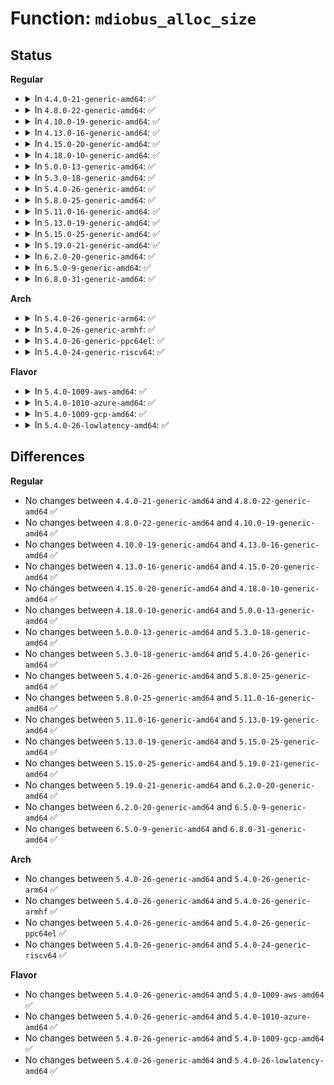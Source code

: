 # Function: <code>mdiobus_alloc_size</code>

## Status
<b>Regular</b>
<ul>
<li>
<details>
<summary>In <code>4.4.0-21-generic-amd64</code>: ✅</summary>

```c
struct mii_bus * mdiobus_alloc_size(size_t size)
```

```json
{
  "name": "mdiobus_alloc_size",
  "collision_type": "Unique Global",
  "inline_type": "No",
  "funcs": [
    {
      "addr": 18446744071585059088,
      "name": "mdiobus_alloc_size",
      "external": true,
      "loc": "drivers/net/phy/mdio_bus.c:49",
      "file": "drivers/net/phy/mdio_bus.c",
      "inline": "seen, unknown",
      "caller_inline": [],
      "caller_func": [
        "drivers/net/phy/mdio_bus.c:devm_mdiobus_alloc_size",
        "drivers/net/phy/fixed_phy.c:fixed_mdio_bus_init"
      ]
    }
  ],
  "symbols": [
    {
      "addr": 18446744071585059088,
      "name": "mdiobus_alloc_size",
      "section": ".text",
      "bind": "STB_GLOBAL",
      "size": 94
    }
  ]
}
```
</details>
</li>
<li>
<details>
<summary>In <code>4.8.0-22-generic-amd64</code>: ✅</summary>

```c
struct mii_bus * mdiobus_alloc_size(size_t size)
```

```json
{
  "name": "mdiobus_alloc_size",
  "collision_type": "Unique Global",
  "inline_type": "No",
  "funcs": [
    {
      "addr": 18446744071585447312,
      "name": "mdiobus_alloc_size",
      "external": true,
      "loc": "drivers/net/phy/mdio_bus.c:91",
      "file": "drivers/net/phy/mdio_bus.c",
      "inline": "seen, unknown",
      "caller_inline": [],
      "caller_func": [
        "drivers/net/phy/mdio_bus.c:devm_mdiobus_alloc_size",
        "drivers/net/phy/fixed_phy.c:fixed_mdio_bus_init"
      ]
    }
  ],
  "symbols": [
    {
      "addr": 18446744071585447312,
      "name": "mdiobus_alloc_size",
      "section": ".text",
      "bind": "STB_GLOBAL",
      "size": 125
    }
  ]
}
```
</details>
</li>
<li>
<details>
<summary>In <code>4.10.0-19-generic-amd64</code>: ✅</summary>

```c
struct mii_bus * mdiobus_alloc_size(size_t size)
```

```json
{
  "name": "mdiobus_alloc_size",
  "collision_type": "Unique Global",
  "inline_type": "No",
  "funcs": [
    {
      "addr": 18446744071585649856,
      "name": "mdiobus_alloc_size",
      "external": true,
      "loc": "drivers/net/phy/mdio_bus.c:94",
      "file": "drivers/net/phy/mdio_bus.c",
      "inline": "seen, unknown",
      "caller_inline": [],
      "caller_func": [
        "drivers/net/phy/mdio_bus.c:devm_mdiobus_alloc_size",
        "drivers/net/phy/fixed_phy.c:fixed_mdio_bus_init"
      ]
    }
  ],
  "symbols": [
    {
      "addr": 18446744071585649856,
      "name": "mdiobus_alloc_size",
      "section": ".text",
      "bind": "STB_GLOBAL",
      "size": 125
    }
  ]
}
```
</details>
</li>
<li>
<details>
<summary>In <code>4.13.0-16-generic-amd64</code>: ✅</summary>

```c
struct mii_bus * mdiobus_alloc_size(size_t size)
```

```json
{
  "name": "mdiobus_alloc_size",
  "collision_type": "Unique Global",
  "inline_type": "No",
  "funcs": [
    {
      "addr": 18446744071585736144,
      "name": "mdiobus_alloc_size",
      "external": true,
      "loc": "drivers/net/phy/mdio_bus.c:99",
      "file": "drivers/net/phy/mdio_bus.c",
      "inline": "seen, unknown",
      "caller_inline": [],
      "caller_func": [
        "drivers/net/phy/mdio_bus.c:devm_mdiobus_alloc_size",
        "drivers/net/phy/fixed_phy.c:fixed_mdio_bus_init"
      ]
    }
  ],
  "symbols": [
    {
      "addr": 18446744071585736144,
      "name": "mdiobus_alloc_size",
      "section": ".text",
      "bind": "STB_GLOBAL",
      "size": 131
    }
  ]
}
```
</details>
</li>
<li>
<details>
<summary>In <code>4.15.0-20-generic-amd64</code>: ✅</summary>

```c
struct mii_bus * mdiobus_alloc_size(size_t size)
```

```json
{
  "name": "mdiobus_alloc_size",
  "collision_type": "Unique Global",
  "inline_type": "No",
  "funcs": [
    {
      "addr": 18446744071586169824,
      "name": "mdiobus_alloc_size",
      "external": true,
      "loc": "drivers/net/phy/mdio_bus.c:99",
      "file": "drivers/net/phy/mdio_bus.c",
      "inline": "seen, unknown",
      "caller_inline": [],
      "caller_func": [
        "drivers/net/phy/mdio_bus.c:devm_mdiobus_alloc_size",
        "drivers/net/phy/fixed_phy.c:fixed_mdio_bus_init"
      ]
    }
  ],
  "symbols": [
    {
      "addr": 18446744071586169824,
      "name": "mdiobus_alloc_size",
      "section": ".text",
      "bind": "STB_GLOBAL",
      "size": 131
    }
  ]
}
```
</details>
</li>
<li>
<details>
<summary>In <code>4.18.0-10-generic-amd64</code>: ✅</summary>

```c
struct mii_bus * mdiobus_alloc_size(size_t size)
```

```json
{
  "name": "mdiobus_alloc_size",
  "collision_type": "Unique Global",
  "inline_type": "No",
  "funcs": [
    {
      "addr": 18446744071586421632,
      "name": "mdiobus_alloc_size",
      "external": true,
      "loc": "drivers/net/phy/mdio_bus.c:131",
      "file": "drivers/net/phy/mdio_bus.c",
      "inline": "seen, unknown",
      "caller_inline": [],
      "caller_func": [
        "drivers/net/phy/mdio_bus.c:devm_mdiobus_alloc_size",
        "drivers/net/phy/fixed_phy.c:fixed_mdio_bus_init"
      ]
    }
  ],
  "symbols": [
    {
      "addr": 18446744071586421632,
      "name": "mdiobus_alloc_size",
      "section": ".text",
      "bind": "STB_GLOBAL",
      "size": 131
    }
  ]
}
```
</details>
</li>
<li>
<details>
<summary>In <code>5.0.0-13-generic-amd64</code>: ✅</summary>

```c
struct mii_bus * mdiobus_alloc_size(size_t size)
```

```json
{
  "name": "mdiobus_alloc_size",
  "collision_type": "Unique Global",
  "inline_type": "No",
  "funcs": [
    {
      "addr": 18446744071586566784,
      "name": "mdiobus_alloc_size",
      "external": true,
      "loc": "drivers/net/phy/mdio_bus.c:130",
      "file": "drivers/net/phy/mdio_bus.c",
      "inline": "seen, unknown",
      "caller_inline": [],
      "caller_func": [
        "drivers/net/phy/mdio_bus.c:devm_mdiobus_alloc_size",
        "drivers/net/phy/fixed_phy.c:fixed_mdio_bus_init"
      ]
    }
  ],
  "symbols": [
    {
      "addr": 18446744071586566784,
      "name": "mdiobus_alloc_size",
      "section": ".text",
      "bind": "STB_GLOBAL",
      "size": 131
    }
  ]
}
```
</details>
</li>
<li>
<details>
<summary>In <code>5.3.0-18-generic-amd64</code>: ✅</summary>

```c
struct mii_bus * mdiobus_alloc_size(size_t size)
```

```json
{
  "name": "mdiobus_alloc_size",
  "collision_type": "Unique Global",
  "inline_type": "No",
  "funcs": [
    {
      "addr": 18446744071586818064,
      "name": "mdiobus_alloc_size",
      "external": true,
      "loc": "drivers/net/phy/mdio_bus.c:147",
      "file": "drivers/net/phy/mdio_bus.c",
      "inline": "seen, unknown",
      "caller_inline": [],
      "caller_func": [
        "drivers/net/phy/mdio_bus.c:devm_mdiobus_alloc_size",
        "drivers/net/phy/fixed_phy.c:fixed_mdio_bus_init"
      ]
    }
  ],
  "symbols": [
    {
      "addr": 18446744071586818064,
      "name": "mdiobus_alloc_size",
      "section": ".text",
      "bind": "STB_GLOBAL",
      "size": 131
    }
  ]
}
```
</details>
</li>
<li>
<details>
<summary>In <code>5.4.0-26-generic-amd64</code>: ✅</summary>

```c
struct mii_bus * mdiobus_alloc_size(size_t size)
```

```json
{
  "name": "mdiobus_alloc_size",
  "collision_type": "Unique Global",
  "inline_type": "No",
  "funcs": [
    {
      "addr": 18446744071586964176,
      "name": "mdiobus_alloc_size",
      "external": true,
      "loc": "drivers/net/phy/mdio_bus.c:146",
      "file": "drivers/net/phy/mdio_bus.c",
      "inline": "seen, unknown",
      "caller_inline": [],
      "caller_func": [
        "drivers/net/phy/mdio_bus.c:devm_mdiobus_alloc_size",
        "drivers/net/phy/fixed_phy.c:fixed_mdio_bus_init"
      ]
    }
  ],
  "symbols": [
    {
      "addr": 18446744071586964176,
      "name": "mdiobus_alloc_size",
      "section": ".text",
      "bind": "STB_GLOBAL",
      "size": 131
    }
  ]
}
```
</details>
</li>
<li>
<details>
<summary>In <code>5.8.0-25-generic-amd64</code>: ✅</summary>

```c
struct mii_bus * mdiobus_alloc_size(size_t size)
```

```json
{
  "name": "mdiobus_alloc_size",
  "collision_type": "Unique Global",
  "inline_type": "No",
  "funcs": [
    {
      "addr": 18446744071587784992,
      "name": "mdiobus_alloc_size",
      "external": true,
      "loc": "drivers/net/phy/mdio_bus.c:137",
      "file": "drivers/net/phy/mdio_bus.c",
      "inline": "seen, unknown",
      "caller_inline": [],
      "caller_func": [
        "drivers/net/phy/mdio_bus.c:devm_mdiobus_alloc_size",
        "drivers/net/phy/fixed_phy.c:fixed_mdio_bus_init"
      ]
    }
  ],
  "symbols": [
    {
      "addr": 18446744071587784992,
      "name": "mdiobus_alloc_size",
      "section": ".text",
      "bind": "STB_GLOBAL",
      "size": 296
    }
  ]
}
```
</details>
</li>
<li>
<details>
<summary>In <code>5.11.0-16-generic-amd64</code>: ✅</summary>

```c
struct mii_bus * mdiobus_alloc_size(size_t size)
```

```json
{
  "name": "mdiobus_alloc_size",
  "collision_type": "Unique Global",
  "inline_type": "No",
  "funcs": [
    {
      "addr": 18446744071587843536,
      "name": "mdiobus_alloc_size",
      "external": true,
      "loc": "drivers/net/phy/mdio_bus.c:137",
      "file": "drivers/net/phy/mdio_bus.c",
      "inline": "seen, unknown",
      "caller_inline": [],
      "caller_func": [
        "drivers/net/phy/mdio_devres.c:devm_mdiobus_alloc_size",
        "drivers/net/phy/fixed_phy.c:fixed_mdio_bus_init"
      ]
    }
  ],
  "symbols": [
    {
      "addr": 18446744071587843536,
      "name": "mdiobus_alloc_size",
      "section": ".text",
      "bind": "STB_GLOBAL",
      "size": 296
    }
  ]
}
```
</details>
</li>
<li>
<details>
<summary>In <code>5.13.0-19-generic-amd64</code>: ✅</summary>

```c
struct mii_bus * mdiobus_alloc_size(size_t size)
```

```json
{
  "name": "mdiobus_alloc_size",
  "collision_type": "Unique Global",
  "inline_type": "No",
  "funcs": [
    {
      "addr": 18446744071587722960,
      "name": "mdiobus_alloc_size",
      "external": true,
      "loc": "drivers/net/phy/mdio_bus.c:137",
      "file": "drivers/net/phy/mdio_bus.c",
      "inline": "seen, unknown",
      "caller_inline": [],
      "caller_func": [
        "drivers/net/phy/mdio_devres.c:devm_mdiobus_alloc_size",
        "drivers/net/phy/fixed_phy.c:fixed_mdio_bus_init"
      ]
    }
  ],
  "symbols": [
    {
      "addr": 18446744071587722960,
      "name": "mdiobus_alloc_size",
      "section": ".text",
      "bind": "STB_GLOBAL",
      "size": 256
    }
  ]
}
```
</details>
</li>
<li>
<details>
<summary>In <code>5.15.0-25-generic-amd64</code>: ✅</summary>

```c
struct mii_bus * mdiobus_alloc_size(size_t size)
```

```json
{
  "name": "mdiobus_alloc_size",
  "collision_type": "Unique Global",
  "inline_type": "No",
  "funcs": [
    {
      "addr": 18446744071588316224,
      "name": "mdiobus_alloc_size",
      "external": true,
      "loc": "drivers/net/phy/mdio_bus.c:137",
      "file": "drivers/net/phy/mdio_bus.c",
      "inline": "seen, unknown",
      "caller_inline": [],
      "caller_func": [
        "drivers/net/phy/mdio_devres.c:devm_mdiobus_alloc_size",
        "drivers/net/phy/fixed_phy.c:fixed_mdio_bus_init"
      ]
    }
  ],
  "symbols": [
    {
      "addr": 18446744071588316224,
      "name": "mdiobus_alloc_size",
      "section": ".text",
      "bind": "STB_GLOBAL",
      "size": 200
    }
  ]
}
```
</details>
</li>
<li>
<details>
<summary>In <code>5.19.0-21-generic-amd64</code>: ✅</summary>

```c
struct mii_bus * mdiobus_alloc_size(size_t size)
```

```json
{
  "name": "mdiobus_alloc_size",
  "collision_type": "Unique Global",
  "inline_type": "No",
  "funcs": [
    {
      "addr": 18446744071589705872,
      "name": "mdiobus_alloc_size",
      "external": true,
      "loc": "drivers/net/phy/mdio_bus.c:137",
      "file": "drivers/net/phy/mdio_bus.c",
      "inline": "seen, unknown",
      "caller_inline": [],
      "caller_func": [
        "drivers/net/phy/mdio_devres.c:devm_mdiobus_alloc_size",
        "drivers/net/phy/fixed_phy.c:fixed_mdio_bus_init"
      ]
    }
  ],
  "symbols": [
    {
      "addr": 18446744071589705872,
      "name": "mdiobus_alloc_size",
      "section": ".text",
      "bind": "STB_GLOBAL",
      "size": 211
    }
  ]
}
```
</details>
</li>
<li>
<details>
<summary>In <code>6.2.0-20-generic-amd64</code>: ✅</summary>

```c
struct mii_bus * mdiobus_alloc_size(size_t size)
```

```json
{
  "name": "mdiobus_alloc_size",
  "collision_type": "Unique Global",
  "inline_type": "No",
  "funcs": [
    {
      "addr": 18446744071591321776,
      "name": "mdiobus_alloc_size",
      "external": true,
      "loc": "drivers/net/phy/mdio_bus.c:142",
      "file": "drivers/net/phy/mdio_bus.c",
      "inline": "seen, unknown",
      "caller_inline": [],
      "caller_func": [
        "drivers/net/phy/mdio_devres.c:devm_mdiobus_alloc_size",
        "drivers/net/phy/fixed_phy.c:fixed_mdio_bus_init"
      ]
    }
  ],
  "symbols": [
    {
      "addr": 18446744071591321776,
      "name": "mdiobus_alloc_size",
      "section": ".text",
      "bind": "STB_GLOBAL",
      "size": 211
    }
  ]
}
```
</details>
</li>
<li>
<details>
<summary>In <code>6.5.0-9-generic-amd64</code>: ✅</summary>

```c
struct mii_bus * mdiobus_alloc_size(size_t size)
```

```json
{
  "name": "mdiobus_alloc_size",
  "collision_type": "Unique Global",
  "inline_type": "No",
  "funcs": [
    {
      "addr": 18446744071591680688,
      "name": "mdiobus_alloc_size",
      "external": true,
      "loc": "drivers/net/phy/mdio_bus.c:144",
      "file": "drivers/net/phy/mdio_bus.c",
      "inline": "seen, unknown",
      "caller_inline": [],
      "caller_func": [
        "drivers/net/phy/mdio_devres.c:devm_mdiobus_alloc_size",
        "drivers/net/phy/fixed_phy.c:fixed_mdio_bus_init"
      ]
    }
  ],
  "symbols": [
    {
      "addr": 18446744071591680688,
      "name": "mdiobus_alloc_size",
      "section": ".text",
      "bind": "STB_GLOBAL",
      "size": 211
    }
  ]
}
```
</details>
</li>
<li>
<details>
<summary>In <code>6.8.0-31-generic-amd64</code>: ✅</summary>

```c
struct mii_bus * mdiobus_alloc_size(size_t size)
```

```json
{
  "name": "mdiobus_alloc_size",
  "collision_type": "Unique Global",
  "inline_type": "No",
  "funcs": [
    {
      "addr": 18446744071592423008,
      "name": "mdiobus_alloc_size",
      "external": true,
      "loc": "drivers/net/phy/mdio_bus.c:149",
      "file": "drivers/net/phy/mdio_bus.c",
      "inline": "seen, unknown",
      "caller_inline": [],
      "caller_func": [
        "drivers/net/phy/mdio_devres.c:devm_mdiobus_alloc_size",
        "drivers/net/phy/fixed_phy.c:fixed_mdio_bus_init"
      ]
    }
  ],
  "symbols": [
    {
      "addr": 18446744071592423008,
      "name": "mdiobus_alloc_size",
      "section": ".text",
      "bind": "STB_GLOBAL",
      "size": 211
    }
  ]
}
```
</details>
</li>
</ul>
<b>Arch</b>
<ul>
<li>
<details>
<summary>In <code>5.4.0-26-generic-arm64</code>: ✅</summary>

```c
struct mii_bus * mdiobus_alloc_size(size_t size)
```

```json
{
  "name": "mdiobus_alloc_size",
  "collision_type": "Unique Global",
  "inline_type": "No",
  "funcs": [
    {
      "addr": 18446603336499951072,
      "name": "mdiobus_alloc_size",
      "external": true,
      "loc": "drivers/net/phy/mdio_bus.c:146",
      "file": "drivers/net/phy/mdio_bus.c",
      "inline": "seen, unknown",
      "caller_inline": [],
      "caller_func": [
        "drivers/net/phy/mdio_bus.c:devm_mdiobus_alloc_size",
        "drivers/net/phy/mdio-mux.c:mdio_mux_init",
        "drivers/net/phy/fixed_phy.c:fixed_mdio_bus_init",
        "drivers/net/ethernet/freescale/fec_main.c:fec_probe",
        "drivers/net/ethernet/freescale/xgmac_mdio.c:xgmac_mdio_probe"
      ]
    }
  ],
  "symbols": [
    {
      "addr": 18446603336499951072,
      "name": "mdiobus_alloc_size",
      "section": ".text",
      "bind": "STB_GLOBAL",
      "size": 148
    }
  ]
}
```
</details>
</li>
<li>
<details>
<summary>In <code>5.4.0-26-generic-armhf</code>: ✅</summary>

```c
struct mii_bus * mdiobus_alloc_size(size_t size)
```

```json
{
  "name": "mdiobus_alloc_size",
  "collision_type": "Unique Global",
  "inline_type": "No",
  "funcs": [
    {
      "addr": 3232493960,
      "name": "mdiobus_alloc_size",
      "external": true,
      "loc": "drivers/net/phy/mdio_bus.c:146",
      "file": "drivers/net/phy/mdio_bus.c",
      "inline": "seen, unknown",
      "caller_inline": [],
      "caller_func": [
        "drivers/net/phy/mdio_bus.c:devm_mdiobus_alloc_size",
        "drivers/net/phy/fixed_phy.c:fixed_mdio_bus_init",
        "drivers/net/ethernet/freescale/fec_main.c:fec_probe",
        "drivers/net/ethernet/freescale/xgmac_mdio.c:xgmac_mdio_probe"
      ]
    }
  ],
  "symbols": [
    {
      "addr": 3232493960,
      "name": "mdiobus_alloc_size",
      "section": ".text",
      "bind": "STB_GLOBAL",
      "size": 140
    }
  ]
}
```
</details>
</li>
<li>
<details>
<summary>In <code>5.4.0-26-generic-ppc64el</code>: ✅</summary>

```c
struct mii_bus * mdiobus_alloc_size(size_t size)
```

```json
{
  "name": "mdiobus_alloc_size",
  "collision_type": "Unique Global",
  "inline_type": "No",
  "funcs": [
    {
      "addr": 13835058055293277680,
      "name": "mdiobus_alloc_size",
      "external": true,
      "loc": "drivers/net/phy/mdio_bus.c:146",
      "file": "drivers/net/phy/mdio_bus.c",
      "inline": "seen, unknown",
      "caller_inline": [],
      "caller_func": [
        "drivers/net/phy/mdio_bus.c:devm_mdiobus_alloc_size",
        "drivers/net/phy/fixed_phy.c:fixed_mdio_bus_init"
      ]
    }
  ],
  "symbols": [
    {
      "addr": 13835058055293277680,
      "name": "mdiobus_alloc_size",
      "section": ".text",
      "bind": "STB_GLOBAL",
      "size": 192
    }
  ]
}
```
</details>
</li>
<li>
<details>
<summary>In <code>5.4.0-24-generic-riscv64</code>: ✅</summary>

```c
struct mii_bus * mdiobus_alloc_size(size_t size)
```

```json
{
  "name": "mdiobus_alloc_size",
  "collision_type": "Unique Global",
  "inline_type": "No",
  "funcs": [
    {
      "addr": 18446743936277034808,
      "name": "mdiobus_alloc_size",
      "external": true,
      "loc": "drivers/net/phy/mdio_bus.c:146",
      "file": "drivers/net/phy/mdio_bus.c",
      "inline": "seen, unknown",
      "caller_inline": [],
      "caller_func": [
        "drivers/net/phy/mdio_bus.c:devm_mdiobus_alloc_size",
        "drivers/net/phy/fixed_phy.c:fixed_mdio_bus_init"
      ]
    }
  ],
  "symbols": [
    {
      "addr": 18446743936277034808,
      "name": "mdiobus_alloc_size",
      "section": ".text",
      "bind": "STB_GLOBAL",
      "size": 132
    }
  ]
}
```
</details>
</li>
</ul>
<b>Flavor</b>
<ul>
<li>
<details>
<summary>In <code>5.4.0-1009-aws-amd64</code>: ✅</summary>

```c
struct mii_bus * mdiobus_alloc_size(size_t size)
```

```json
{
  "name": "mdiobus_alloc_size",
  "collision_type": "Unique Global",
  "inline_type": "No",
  "funcs": [
    {
      "addr": 18446744071586721184,
      "name": "mdiobus_alloc_size",
      "external": true,
      "loc": "drivers/net/phy/mdio_bus.c:146",
      "file": "drivers/net/phy/mdio_bus.c",
      "inline": "seen, unknown",
      "caller_inline": [],
      "caller_func": [
        "drivers/net/phy/mdio_bus.c:devm_mdiobus_alloc_size",
        "drivers/net/phy/fixed_phy.c:fixed_mdio_bus_init"
      ]
    }
  ],
  "symbols": [
    {
      "addr": 18446744071586721184,
      "name": "mdiobus_alloc_size",
      "section": ".text",
      "bind": "STB_GLOBAL",
      "size": 131
    }
  ]
}
```
</details>
</li>
<li>
<details>
<summary>In <code>5.4.0-1010-azure-amd64</code>: ✅</summary>

```c
struct mii_bus * mdiobus_alloc_size(size_t size)
```

```json
{
  "name": "mdiobus_alloc_size",
  "collision_type": "Unique Global",
  "inline_type": "No",
  "funcs": [
    {
      "addr": 18446744071586589488,
      "name": "mdiobus_alloc_size",
      "external": true,
      "loc": "drivers/net/phy/mdio_bus.c:146",
      "file": "drivers/net/phy/mdio_bus.c",
      "inline": "seen, unknown",
      "caller_inline": [],
      "caller_func": [
        "drivers/net/phy/mdio_bus.c:devm_mdiobus_alloc_size",
        "drivers/net/phy/fixed_phy.c:fixed_mdio_bus_init"
      ]
    }
  ],
  "symbols": [
    {
      "addr": 18446744071586589488,
      "name": "mdiobus_alloc_size",
      "section": ".text",
      "bind": "STB_GLOBAL",
      "size": 131
    }
  ]
}
```
</details>
</li>
<li>
<details>
<summary>In <code>5.4.0-1009-gcp-amd64</code>: ✅</summary>

```c
struct mii_bus * mdiobus_alloc_size(size_t size)
```

```json
{
  "name": "mdiobus_alloc_size",
  "collision_type": "Unique Global",
  "inline_type": "No",
  "funcs": [
    {
      "addr": 18446744071586918736,
      "name": "mdiobus_alloc_size",
      "external": true,
      "loc": "drivers/net/phy/mdio_bus.c:146",
      "file": "drivers/net/phy/mdio_bus.c",
      "inline": "seen, unknown",
      "caller_inline": [],
      "caller_func": [
        "drivers/net/phy/mdio_bus.c:devm_mdiobus_alloc_size",
        "drivers/net/phy/fixed_phy.c:fixed_mdio_bus_init"
      ]
    }
  ],
  "symbols": [
    {
      "addr": 18446744071586918736,
      "name": "mdiobus_alloc_size",
      "section": ".text",
      "bind": "STB_GLOBAL",
      "size": 131
    }
  ]
}
```
</details>
</li>
<li>
<details>
<summary>In <code>5.4.0-26-lowlatency-amd64</code>: ✅</summary>

```c
struct mii_bus * mdiobus_alloc_size(size_t size)
```

```json
{
  "name": "mdiobus_alloc_size",
  "collision_type": "Unique Global",
  "inline_type": "No",
  "funcs": [
    {
      "addr": 18446744071587025152,
      "name": "mdiobus_alloc_size",
      "external": true,
      "loc": "drivers/net/phy/mdio_bus.c:146",
      "file": "drivers/net/phy/mdio_bus.c",
      "inline": "seen, unknown",
      "caller_inline": [],
      "caller_func": [
        "drivers/net/phy/mdio_bus.c:devm_mdiobus_alloc_size",
        "drivers/net/phy/fixed_phy.c:fixed_mdio_bus_init"
      ]
    }
  ],
  "symbols": [
    {
      "addr": 18446744071587025152,
      "name": "mdiobus_alloc_size",
      "section": ".text",
      "bind": "STB_GLOBAL",
      "size": 131
    }
  ]
}
```
</details>
</li>
</ul>

## Differences
<b>Regular</b>
<ul>
<li>
No changes between <code>4.4.0-21-generic-amd64</code> and <code>4.8.0-22-generic-amd64</code> ✅
</li>
<li>
No changes between <code>4.8.0-22-generic-amd64</code> and <code>4.10.0-19-generic-amd64</code> ✅
</li>
<li>
No changes between <code>4.10.0-19-generic-amd64</code> and <code>4.13.0-16-generic-amd64</code> ✅
</li>
<li>
No changes between <code>4.13.0-16-generic-amd64</code> and <code>4.15.0-20-generic-amd64</code> ✅
</li>
<li>
No changes between <code>4.15.0-20-generic-amd64</code> and <code>4.18.0-10-generic-amd64</code> ✅
</li>
<li>
No changes between <code>4.18.0-10-generic-amd64</code> and <code>5.0.0-13-generic-amd64</code> ✅
</li>
<li>
No changes between <code>5.0.0-13-generic-amd64</code> and <code>5.3.0-18-generic-amd64</code> ✅
</li>
<li>
No changes between <code>5.3.0-18-generic-amd64</code> and <code>5.4.0-26-generic-amd64</code> ✅
</li>
<li>
No changes between <code>5.4.0-26-generic-amd64</code> and <code>5.8.0-25-generic-amd64</code> ✅
</li>
<li>
No changes between <code>5.8.0-25-generic-amd64</code> and <code>5.11.0-16-generic-amd64</code> ✅
</li>
<li>
No changes between <code>5.11.0-16-generic-amd64</code> and <code>5.13.0-19-generic-amd64</code> ✅
</li>
<li>
No changes between <code>5.13.0-19-generic-amd64</code> and <code>5.15.0-25-generic-amd64</code> ✅
</li>
<li>
No changes between <code>5.15.0-25-generic-amd64</code> and <code>5.19.0-21-generic-amd64</code> ✅
</li>
<li>
No changes between <code>5.19.0-21-generic-amd64</code> and <code>6.2.0-20-generic-amd64</code> ✅
</li>
<li>
No changes between <code>6.2.0-20-generic-amd64</code> and <code>6.5.0-9-generic-amd64</code> ✅
</li>
<li>
No changes between <code>6.5.0-9-generic-amd64</code> and <code>6.8.0-31-generic-amd64</code> ✅
</li>
</ul>
<b>Arch</b>
<ul>
<li>
No changes between <code>5.4.0-26-generic-amd64</code> and <code>5.4.0-26-generic-arm64</code> ✅
</li>
<li>
No changes between <code>5.4.0-26-generic-amd64</code> and <code>5.4.0-26-generic-armhf</code> ✅
</li>
<li>
No changes between <code>5.4.0-26-generic-amd64</code> and <code>5.4.0-26-generic-ppc64el</code> ✅
</li>
<li>
No changes between <code>5.4.0-26-generic-amd64</code> and <code>5.4.0-24-generic-riscv64</code> ✅
</li>
</ul>
<b>Flavor</b>
<ul>
<li>
No changes between <code>5.4.0-26-generic-amd64</code> and <code>5.4.0-1009-aws-amd64</code> ✅
</li>
<li>
No changes between <code>5.4.0-26-generic-amd64</code> and <code>5.4.0-1010-azure-amd64</code> ✅
</li>
<li>
No changes between <code>5.4.0-26-generic-amd64</code> and <code>5.4.0-1009-gcp-amd64</code> ✅
</li>
<li>
No changes between <code>5.4.0-26-generic-amd64</code> and <code>5.4.0-26-lowlatency-amd64</code> ✅
</li>
</ul>
